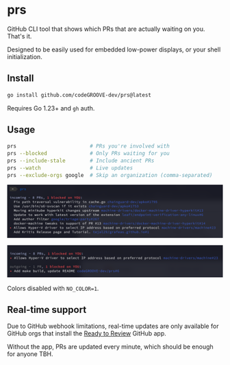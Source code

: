 # prs

GitHub CLI tool that shows which PRs that are actually waiting on you. That's it.

Designed to be easily used for embedded low-power displays, or your shell initialization.

## Install

```bash
go install github.com/codeGROOVE-dev/prs@latest
```

Requires Go 1.23+ and `gh` auth.

## Usage

```bash
prs                        # PRs you're involved with
prs --blocked              # Only PRs waiting for you
prs --include-stale        # Include ancient PRs
prs --watch                # Live updates
prs --exclude-orgs google  # Skip an organization (comma-separated)
```

![Default View](media/default.png)

![Watch Mode](media/watch_blocked.png)

Colors disabled with `NO_COLOR=1`.

## Real-time support

Due to GitHub webhook limitations, real-time updates are only available for GitHub orgs that install the [Ready to Review](https://github.com/apps/ready-to-review-beta) GitHub app.

Without the app, PRs are updated every minute, which should be enough for anyone TBH.

